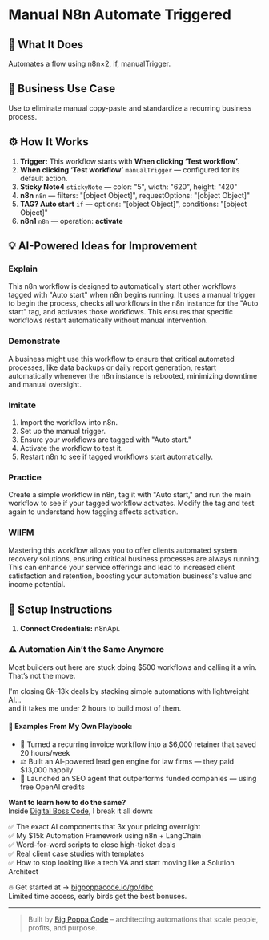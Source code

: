 # Manual N8n Automate Triggered
  ## 🚀 What It Does
  Automates a flow using n8n×2, if, manualTrigger.
  
  ## 💼 Business Use Case
  Use to eliminate manual copy-paste and standardize a recurring business process.
  
  ## ⚙️ How It Works
  1. **Trigger:** This workflow starts with **When clicking ‘Test workflow’**.
  2. **When clicking ‘Test workflow’** `manualTrigger` — configured for its default action.
3. **Sticky Note4** `stickyNote` — color: "5", width: "620", height: "420"
4. **n8n** `n8n` — filters: "[object Object]", requestOptions: "[object Object]"
5. **TAG? Auto start** `if` — options: "[object Object]", conditions: "[object Object]"
6. **n8n1** `n8n` — operation: **activate**
  
  ## 💡 AI-Powered Ideas for Improvement
  ### Explain
This n8n workflow is designed to automatically start other workflows tagged with "Auto start" when n8n begins running. It uses a manual trigger to begin the process, checks all workflows in the n8n instance for the "Auto start" tag, and activates those workflows. This ensures that specific workflows restart automatically without manual intervention.

### Demonstrate
A business might use this workflow to ensure that critical automated processes, like data backups or daily report generation, restart automatically whenever the n8n instance is rebooted, minimizing downtime and manual oversight.

### Imitate
1. Import the workflow into n8n.
2. Set up the manual trigger.
3. Ensure your workflows are tagged with "Auto start."
4. Activate the workflow to test it.
5. Restart n8n to see if tagged workflows start automatically.

### Practice
Create a simple workflow in n8n, tag it with "Auto start," and run the main workflow to see if your tagged workflow activates. Modify the tag and test again to understand how tagging affects activation.

### WIIFM
Mastering this workflow allows you to offer clients automated system recovery solutions, ensuring critical business processes are always running. This can enhance your service offerings and lead to increased client satisfaction and retention, boosting your automation business's value and income potential.
  
  ## 🔧 Setup Instructions
  1. **Connect Credentials:** n8nApi.
  
### ⚠️ Automation Ain’t the Same Anymore

Most builders out here are stuck doing $500 workflows and calling it a win.  
That’s not the move.  

I'm closing $6k–$13k deals by stacking simple automations with lightweight AI...  
and it takes me under 2 hours to build most of them.

#### 🧠 Examples From My Own Playbook:
- 🔁 Turned a recurring invoice workflow into a $6,000 retainer that saved 20 hours/week  
- ⚖️ Built an AI-powered lead gen engine for law firms — they paid $13,000 happily  
- 🚀 Launched an SEO agent that outperforms funded companies — using free OpenAI credits  

**Want to learn how to do the same?**  
Inside [Digital Boss Code](https://bigpoppacode.io/go/dbc), I break it all down:

✅ The exact AI components that 3x your pricing overnight  
✅ My $15k Automation Framework using n8n + LangChain  
✅ Word-for-word scripts to close high-ticket deals  
✅ Real client case studies with templates  
✅ How to stop looking like a tech VA and start moving like a Solution Architect  

🔥 Get started at → [bigpoppacode.io/go/dbc](https://bigpoppacode.io/go/dbc)  
Limited time access, early birds get the best bonuses.

---
> Built by [Big Poppa Code](https://bigpoppacode.io) – architecting automations that scale people, profits, and purpose.
  